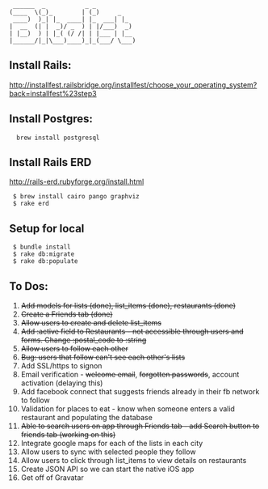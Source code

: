      ______  _           _ _
    (____  \(_)_        | (_)     _
     ____)  )_| |_  ____| |_  ___| |_
    |  __  (| |  _)/ _  ) | |/___)  _)
    | |__)  ) | |_( (/ /| | |___ | |__
    |______/|_|\___)____)_|_(___/ \___)


Install Rails:
----------------
http://installfest.railsbridge.org/installfest/choose_your_operating_system?back=installfest%23step3


Install Postgres:
-----------------
      brew install postgresql

Install Rails ERD
-----------------
http://rails-erd.rubyforge.org/install.html

     $ brew install cairo pango graphviz
     $ rake erd

Setup for local
---------------
     $ bundle install
     $ rake db:migrate
     $ rake db:populate

To Dos:
--------

1. ~~Add models for lists (done), list_items (done), restaurants (done)~~
2. ~~Create a Friends tab (done)~~
2. ~~Allow users to create and delete list_items~~
2. ~~Add :active field to Restaurants - not accessible through users and forms. Change :postal_code to :string~~
2. ~~Allow users to follow each other~~
2. ~~Bug: users that follow can't see each other's lists~~
2. Add SSL/https to signon
2. Email verification - ~~welcome email~~, ~~forgotten passwords~~, account activation (delaying this)
4. Add facebook connect that suggests friends already in their fb network to follow
2. Validation for places to eat - know when someone enters a valid restaurant and populating the database
3. ~~Able to search users on app through Friends tab - add Search button to friends tab (working on this)~~
4. Integrate google maps for each of the lists in each city
3. Allow users to sync with selected people they follow
2. Allow users to click through list_items to view details on restaurants
2. Create JSON API so we can start the native iOS app
5. Get off of Gravatar
